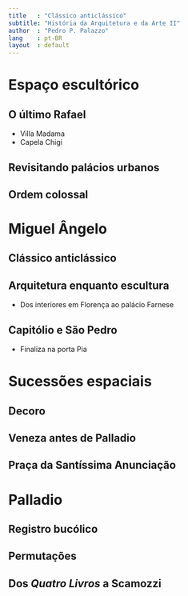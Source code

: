 ```yaml
---
title   : "Clássico anticlássico"
subtitle: "História da Arquitetura e da Arte II"
author  : "Pedro P. Palazzo"
lang    : pt-BR
layout  : default
---
```


Espaço escultórico
==================

O último Rafael
---------------

- Villa Madama
- Capela Chigi

Revisitando palácios urbanos
----------------------------

Ordem colossal
--------------

Miguel Ângelo
=============

Clássico anticlássico
---------------------

Arquitetura enquanto escultura
------------------------------

- Dos interiores em Florença ao palácio Farnese

Capitólio e São Pedro
---------------------

- Finaliza na porta Pia

Sucessões espaciais
===================

Decoro
------

Veneza antes de Palladio
------------------------

Praça da Santíssima Anunciação
------------------------------

Palladio
========

Registro bucólico
-----------------

Permutações
-----------

Dos *Quatro Livros* a Scamozzi
----------------------------

